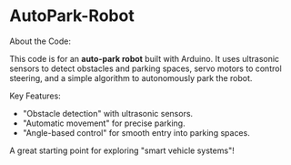 # AutoPark-Robot

 About the Code:  

This code is for an **auto-park robot** built with Arduino. It uses ultrasonic sensors to detect obstacles and parking spaces, servo motors to control steering, and a simple algorithm to autonomously park the robot.  

 Key Features:  
- "Obstacle detection" with ultrasonic sensors.  
- "Automatic movement" for precise parking.  
- "Angle-based control" for smooth entry into parking spaces.  

A great starting point for exploring "smart vehicle systems"!

